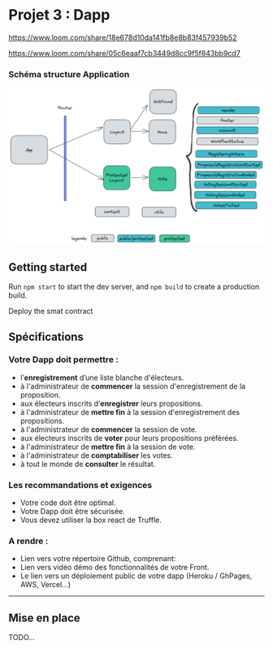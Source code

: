 # Projet 3 : Dapp


https://www.loom.com/share/18e678d10da141fb8e8b83f457939b52

https://www.loom.com/share/05c6eaaf7cb3449d8cc9f5f843bb9cd7


### Schéma structure Application 
![Schéma structure Application](/documentation/Application_schema.png)


## Getting started

Run `npm start` to start the dev server, and `npm build` to create a production build.

Deploy the smat contract



## Spécifications
### Votre Dapp doit permettre : 
- l’**enregistrement** d’une liste blanche d'électeurs. 
- à l'administrateur de **commencer** la session d'enregistrement de la proposition.
- aux électeurs inscrits d’**enregistrer** leurs propositions.
- à l'administrateur de **mettre fin** à la session d'enregistrement des propositions.
- à l'administrateur de **commencer** la session de vote.
- aux électeurs inscrits de **voter** pour leurs propositions préférées.
- à l'administrateur de **mettre fin** à la session de vote.
- à l'administrateur de **comptabiliser** les votes.
- à tout le monde de **consulter** le résultat.

### Les recommandations et exigences 
- Votre code doit être optimal. 
- Votre Dapp doit être sécurisée. 
- Vous devez utiliser la box react de Truffle.

### A rendre :
- Lien vers votre répertoire Github, comprenant:
- Lien vers vidéo démo des fonctionnalités de votre Front.
- Le lien vers un déploiement public de votre dapp (Heroku / GhPages, AWS, Vercel...)

---
## Mise en place
TODO...